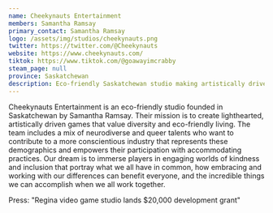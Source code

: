 ```yaml
---
name: Cheekynauts Entertainment
members: Samantha Ramsay
primary_contact: Samantha Ramsay
logo: /assets/img/studios/cheekynauts.png
twitter: https://twitter.com/@Cheekynauts
website: https://www.cheekynauts.com/
tiktok: https://www.tiktok.com/@goawayimcrabby
steam_page: null
province: Saskatchewan
description: Eco-friendly Saskatchewan studio making artistically driven games that embrace diversity, inclusivity and sustainable living.
---
```


Cheekynauts Entertainment is an eco-friendly studio founded in Saskatchewan by Samantha Ramsay. Their mission is to create lighthearted, artistically driven games that value diversity and eco-friendly living. The team includes a mix of neurodiverse and queer talents who want to contribute to a more conscientious industry that represents these demographics and empowers their participation with accommodating practices. Our dream is to immerse players in engaging worlds of kindness and inclusion that portray what we all have in common, how embracing and working with our differences can benefit everyone, and the incredible things we can accomplish when we all work together.

Press: "Regina video game studio lands $20,000 development grant"
